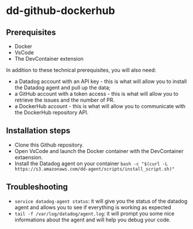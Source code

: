 # dd-github-dockerhub

## Prerequisites

- Docker
- VsCode
- The DevContainer extension

In addition to these technical prerequisites, you will also need:

- a Datadog account with an API key - this is what will allow you to install the Datadog agent and pull up the data;
- a GitHub account with a token access - this is what will allow you to retrieve the issues and the number of PR.
- a DockerHub account - this is what will allow you to communicate with the DockerHub repository API.

## Installation steps

- Clone this Github repository.
- Open VsCode and launch the Docker container with the DevContainer extaension.
- Install the Datadog agent on your container `bash -c "$(curl -L https://s3.amazonaws.com/dd-agent/scripts/install_script.sh)"`


## Troubleshooting

- `service datadog-agent status`: it will give you the status of the datadog agent and allows you to see if everything is working as expected
- `tail -f /var/log/datadog/agent.log`: it will prompt you some nice informations about the agent and will help you debug your code.

